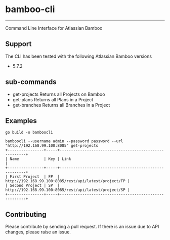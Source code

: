 # bamboo-cli
-----------------------------
Command Line Interface for Atlassian Bamboo

## Support
The CLI has been tested with the following Atlassian Bamboo versions
* 5.7.2

## sub-commands
* get-projects    Returns all Projects on Bamboo
* get-plans       Returns all Plans in a Project
* get-branches    Returns all Branches in a Project

## Examples
```
go build -o bamboocli

bamboocli --username admin --password password --url "http://192.168.99.100:8085" get-projects
+----------------+-----+-------------------------------------------------------+
| Name           | Key | Link                                                  |
+----------------+-----+-------------------------------------------------------+
| First Project  | FP  | http://192.168.99.100:8085/rest/api/latest/project/FP |
| Second Project | SP  | http://192.168.99.100:8085/rest/api/latest/project/SP |
+----------------+-----+-------------------------------------------------------+
```

## Contributing
Please contribute by sending a pull request.
If there is an issue due to API changes, please raise an issue.